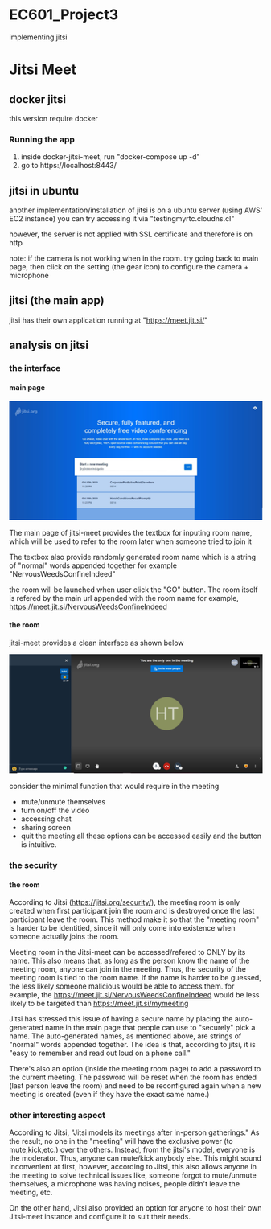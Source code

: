 # EC601_Project3
implementing jitsi

# Jitsi Meet
## docker jitsi
this version require docker

### Running the app
1. inside docker-jitsi-meet, run "docker-compose up -d"
2. go to https://localhost:8443/

## jitsi in ubuntu
another implementation/installation of jitsi is on a ubuntu server (using AWS' EC2 instance)
you can try accessing it via "testingmyrtc.cloudns.cl"

however, the server is not applied with SSL certificate and therefore is on http

note: if the camera is not working when in the room. try going back to main page, then click on the setting (the gear icon) to configure the camera + microphone


## jitsi (the main app)
jitsi has their own application running at "https://meet.jit.si/"

## analysis on jitsi
### the interface
#### main page
![Image of jitsi main page](https://github.com/ronnakornRat/EC601_Project3/blob/main/image/jitsi_main.JPG)

The main page of jitsi-meet provides the textbox for inputing room name, which will be used to refer to the room later when someone tried to join it

The textbox also provide randomly generated room name which is a string of "normal" words appended together
for example "NervousWeedsConfineIndeed"

the room will be launched when user click the "GO" button. The room itself is refered by the main url appended with the room name
for example,  https://meet.jit.si/NervousWeedsConfineIndeed

#### the room
jitsi-meet provides a clean interface as shown below

![Image of jitsi meeting room](https://github.com/ronnakornRat/EC601_Project3/blob/main/image/jitsi_room.JPG)

consider the minimal function that would require in the meeting
- mute/unmute themselves
- turn on/off the video
- accessing chat
- sharing screen
- quit the meeting
all these options can be accessed easily and the button is intuitive.

### the security
#### the room
According to Jitsi (https://jitsi.org/security/), the meeting room is only created when first participant join the room and is destroyed once the last participant leave the room. This method make it so that the "meeting room" is harder to be identitied, since it will only come into existence when someone actually joins the room.

Meeting room in the Jitsi-meet can be accessed/refered to ONLY by its name. This also means that, as long as the person know the name of the meeting room, anyone can join in the meeting. Thus, the security of the meeting room is tied to the room name. If the name is harder to be guessed, the less likely someone malicious would be able to access them.
for example, the https://meet.jit.si/NervousWeedsConfineIndeed would be less likely to be targeted than https://meet.jit.si/mymeeting

Jitsi has stressed this issue of having a secure name by placing the auto-generated name in the main page that people can use to "securely" pick a name. The auto-generated names, as mentioned above, are strings of "normal" words appended together. The idea is that, according to jitsi, it is "easy to remember and read out loud on a phone call."

There's also an option (inside the meeting room page) to add a password to the current meeting. The password will be reset when the room has ended (last person leave the room) and need to be reconfigured again when a new meeting is created (even if they have the exact same name.)

#### 

### other interesting aspect
According to Jitsi, "Jitsi models its meetings after in-person gatherings." As the result, no one in the "meeting" will have the exclusive power (to mute,kick,etc.) over the others. Instead, from the jitsi's model, everyone is the moderator. Thus, anyone can mute/kick anybody else. This might sound inconvenient at first, however, according to Jitsi, this also allows anyone in the meeting to solve technical issues like, someone forgot to mute/unmute themselves, a microphone was having noises, people didn't leave the meeting, etc. 

On the other hand, Jitsi also provided an option for anyone to host their own Jitsi-meet instance and configure it to suit their needs.


